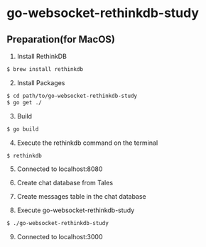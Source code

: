 # go-websocket-rethinkdb-study

## Preparation(for MacOS)

1. Install RethinkDB
```bash
$ brew install rethinkdb
```

2. Install Packages
```bash
$ cd path/to/go-websocket-rethinkdb-study
$ go get ./
```

3. Build
```bash
$ go build
```

4. Execute the rethinkdb command on the terminal
```bash
$ rethinkdb
```

5. Connected to localhost:8080

6. Create chat database from Tales

7. Create messages table in the chat database

8. Execute go-websocket-rethinkdb-study
```bash
$ ./go-websocket-rethinkdb-study
```

9. Connected to localhost:3000

